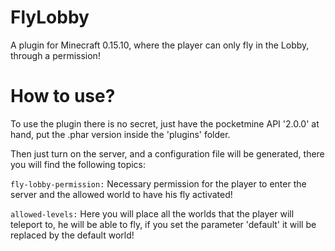 # FlyLobby
A plugin for Minecraft 0.15.10, where the player can only fly in the Lobby, through a permission!

# How to use?
To use the plugin there is no secret, just have the pocketmine API '2.0.0' at hand, put the .phar version inside the 'plugins' folder.

Then just turn on the server, and a configuration file will be generated, there you will find the following topics:

`fly-lobby-permission:` Necessary permission for the player to enter the server and the allowed world to have his fly activated!

`allowed-levels:` Here you will place all the worlds that the player will teleport to, he will be able to fly, if you set the parameter 'default' it will be replaced by the default world!
